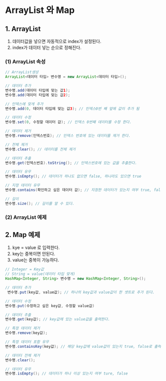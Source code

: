 # ArrayList 와 Map
## 1. ArrayList
1. 데이터값을 넣으면 자동적으로 index가 설정된다.
2. index가 데이터 넣는 순으로 정해진다.
### (1) ArrayList 속성
```java
// ArrayList생성
ArrayList<데이터 타입> 변수명 = new ArrayList<데이터 타입>();

// 데이터 추가
변수명.add(데이터 타입에 맞는 값1);
변수명.add(데이터 타입에 맞는 값2);

// 인덱스에 맞게 추가
변수명.add(0, 데이터 타입에 맞는 값3); // 인덱스0번 째 앞에 값이 추가 됨

// 데이터 수정
변수명.set(0, 수정할 데이터 값); // 인덱스 0번째 데이터를 수정 한다.

// 데이터 제거
변수명.remove(인덱스번호); // 인덱스 번호에 있는 데이터를 제거 한다.

// 전체 제거
변수명.clear(); // 데이터를 전체 제거

// 데이터 추출
변수명.get(인덱스번호).toString(); // 인덱스번호에 있는 값을 추출한다.

// 데이터 유무
변수명.isEmpty(); // 데이터가 하나도 없으면 false, 하나라도 있으면 true

// 지정 데이터 유무
변수명.contains(확인하고 싶은 데이터 값); // 지정한 데이터가 있는지 여부 true, false

// 길이
변수명.size(); // 길이를 알 수 있다.
```
### (2) ArrayList 예제


## 2. Map 예제
1. kye = value 로 입력한다.
2. key는 중복이면 안된다.
3. value는 중복이 가능하다.
```java
// Integer = Key값
// String = value(데이터 타입 맞게)
HashMap<Integer, String> 변수명 = new HashMap<Integer, String>();

// 데이터 추가
 변수명.put(key값, value값); // 하나의 key값과 value값이 한 셋트로 추가 된다.

// 데이터 수정
변수명.put(수정하고 싶은 key값, 수정할 value값)

// 데이터 추출
변수명.get(key값); // key값에 있는 value값을 출력한다.

// 특정 데이터 제거
변수명.remove(key값);

// 특정 데이터 포함 유무
변수명.containsKey(key값); // 해당 key값에 value값이 있는지 true, false로 출력

// 데이터 전체 제거
변수명.clear(); 

// 데이터 유무
변수명.isEmpty(); // 데이터가 하나 이상 있는지 여부 ture, false
```